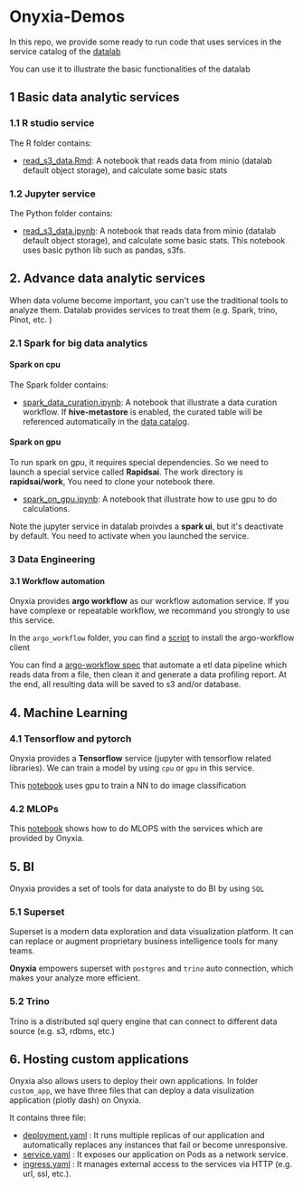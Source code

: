 # Onyxia-Demos

In this repo, we provide some ready to run code that uses services in the service catalog of the [datalab](https://datalab.sspcloud.fr/home)

You can use it to illustrate the basic functionalities of the datalab

## 1 Basic data analytic services

### 1.1 R studio service

The R folder contains:

- [read_s3_data.Rmd](R/read_s3_data.Rmd): A notebook that reads data from minio (datalab default object storage), and calculate some basic stats

### 1.2 Jupyter service

The Python folder contains:

- [read_s3_data.ipynb](Python/read_s3_data.ipynb): A notebook that reads data from minio (datalab default object storage), and calculate some basic stats. This notebook uses basic python lib such as pandas, s3fs.

## 2. Advance data analytic services

When data volume become important, you can't use the traditional tools to analyze them. Datalab provides services to treat them (e.g. Spark, trino, Pinot, etc. )

### 2.1 Spark for big data analytics

#### Spark on cpu

The Spark folder contains:

- [spark_data_curation.ipynb](Spark/spark_data_curation.ipynb): A notebook that illustrate a data curation workflow. If **hive-metastore** is enabled, the curated table will be referenced automatically in the [data catalog](https://atlas.lab.sspcloud.fr/index.html#!/search). 

#### Spark on gpu 

To run spark on gpu, it requires special dependencies. So we need to launch a special service called **Rapidsai**. The work directory is **rapidsai/work**, You need to clone your notebook there. 

- [spark_on_gpu.ipynb](Spark/spark_on_gpu.ipynb): A notebook that illustrate how to use gpu to do calculations. 

Note the jupyter service in datalab proivdes a **spark ui**, but it's deactivate by default. You need to activate when you launched the service. 

### 3 Data Engineering

#### 3.1 Workflow automation

Onyxia provides **argo workflow** as our workflow automation service. If you have complexe or repeatable workflow, we recommand you strongly to use this service.
 
In the `argo_workflow` folder, you can find a [script](argo_workflow/argo_client_install.sh) to install the argo-workflow client

You can find a [argo-workflow spec](argo_workflow/pokemon_data_pipeline.yaml) that automate a etl data pipeline which reads data from a file, then clean it and generate a data profiling report. At the end, all resulting data will be saved to s3 and/or database.  

## 4. Machine Learning

### 4.1 Tensorflow and pytorch

Onyxia provides a **Tensorflow** service (jupyter with tensorflow related libraries). We can train a model by using `cpu` or `gpu` in this service.

This [notebook](TensorFlow/tensorflow_gpu.ipynb) uses gpu to train a NN to do image classification

### 4.2 MLOPs

This [notebook](https://github.com/pengfei99/MLOPS/blob/main/mlops_tutorial.ipynb) shows how to do MLOPS with the services which are provided by Onyxia.

## 5. BI
Onyxia provides a set of tools for data analyste to do BI by using `SQL`

### 5.1 Superset
Superset is a modern data exploration and data visualization platform. It can can replace or augment proprietary business intelligence tools for many teams.

**Onyxia** empowers superset with `postgres` and `trino` auto connection, which makes your analyze more efficient.

### 5.2 Trino
Trino is a distributed sql query engine that can connect to different data source (e.g. s3, rdbms, etc.)

## 6. Hosting custom applications

Onyxia also allows users to deploy their own applications. In folder `custom_app`, we have three files that can deploy a data visulization application (plotly dash) on Onyxia.

It contains three file:

- [deployment.yaml](custom_app/deployment.yaml) : It runs multiple replicas of our application and automatically replaces any instances that fail or become unresponsive.
- [service.yaml](custom_app/service.yaml) : It exposes our application on Pods as a network service.
- [ingress.yaml](custom_app/ingress.yaml) : It manages external access to the services via HTTP (e.g. url, ssl, etc.).



